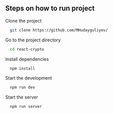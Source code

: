
## Steps on how to run project

Clone the project

```bash
  git clone https://github.com/MHudayguliyev/
```

Go to the project directory

```bash
  cd react-crypto
```

Install dependencies

```bash
  npm install
```

Start the development 

```bash
  npm run dev
```

Start the server 

```bash
  npm run server
```

